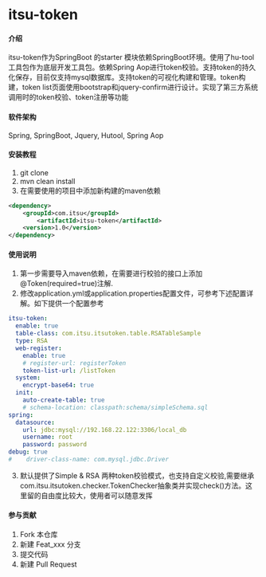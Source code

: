 # itsu-token

#### 介绍
itsu-token作为SpringBoot 的starter 模块依赖SpringBoot环境。使用了hu-tool工具包作为底层开发工具包。依赖Spring Aop进行token校验。支持token的持久化保存，目前仅支持mysql数据库。支持token的可视化构建和管理。token构建，token list页面使用bootstrap和jquery-confirm进行设计。实现了第三方系统调用时的token校验、token注册等功能

#### 软件架构
​Spring, SpringBoot, Jquery, Hutool, Spring Aop


#### 安装教程

1.  git clone 
2.  mvn clean install
3.  在需要使用的项目中添加新构建的maven依赖
```xml
<dependency>
    <groupId>com.itsu</groupId>
        <artifactId>itsu-token</artifactId>
    <version>1.0</version>
</dependency>
```

#### 使用说明

1.  第一步需要导入maven依赖，在需要进行校验的接口上添加@Token(required=true)注解.
2.  修改application.yml或application.properties配置文件，可参考下述配置详解。如下提供一个配置参考

```yml
itsu-token:
  enable: true
  table-class: com.itsu.itsutoken.table.RSATableSample
  type: RSA
  web-register:
    enable: true
    # register-url: registerToken
    token-list-url: /listToken 
  system:
    encrypt-base64: true
  init:
    auto-create-table: true
    # schema-location: classpath:schema/simpleSchema.sql
spring:
  datasource:
    url: jdbc:mysql://192.168.22.122:3306/local_db
    username: root
    password: password
debug: true
#    driver-class-name: com.mysql.jdbc.Driver
```
3.  默认提供了Simple & RSA 两种token校验模式，也支持自定义校验,需要继承com.itsu.itsutoken.checker.TokenChecker抽象类并实现check()方法。这里留的自由度比较大，使用者可以随意发挥

#### 参与贡献

1.  Fork 本仓库
2.  新建 Feat_xxx 分支
3.  提交代码
4.  新建 Pull Request